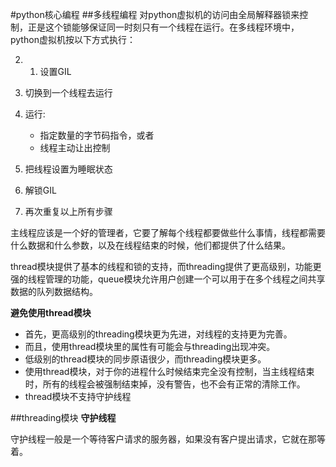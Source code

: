 #python核心编程
##多线程编程
对python虚拟机的访问由全局解释器锁来控制，正是这个锁能够保证同一时刻只有一个线程在运行。在多线程环境中，python虚拟机按以下方式执行：

2. 1. 设置GIL
2. 切换到一个线程去运行
3. 运行:
    
    + 指定数量的字节码指令，或者
    + 线程主动让出控制
4. 把线程设置为睡眠状态
5. 解锁GIL
6. 再次重复以上所有步骤

主线程应该是一个好的管理者，它要了解每个线程都要做些什么事情，线程都需要什么数据和什么参数，以及在线程结束的时候，他们都提供了什么结果。

thread模块提供了基本的线程和锁的支持，而threading提供了更高级别，功能更强的线程管理的功能，queue模块允许用户创建一个可以用于在多个线程之间共享数据的队列数据结构。

**避免使用thread模块**

+ 首先，更高级别的threading模块更为先进，对线程的支持更为完善。
+ 而且，使用thread模块里的属性有可能会与threading出现冲突。
+ 低级别的thread模块的同步原语很少，而threading模块更多。
+ 使用thread模块，对于你的进程什么时候结束完全没有控制，当主线程结束时，所有的线程会被强制结束掉，没有警告，也不会有正常的清除工作。
+ thread模块不支持守护线程

##threading模块
**守护线程**

守护线程一般是一个等待客户请求的服务器，如果没有客户提出请求，它就在那等着。

